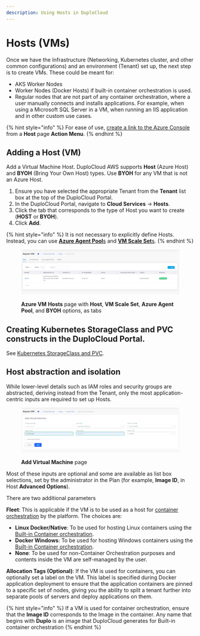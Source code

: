 ```yaml
---
description: Using Hosts in DuploCloud
---
```


# Hosts (VMs)

Once we have the Infrastructure (Networking, Kubernetes cluster, and other common configurations) and an environment (Tenant) set up, the next step is to create VMs. These could be meant for:

* AKS Worker Nodes
* Worker Nodes (Docker Hosts) if built-in container orchestration is used.
* Regular nodes that are not part of any container orchestration, where a user manually connects and installs applications. For example, when using a Microsoft SQL Server in a VM, when running an IIS application and in other custom use cases.

{% hint style="info" %}
For ease of use, [create a link to the Azure Console](../azure-portal-link.md) from a **Host** page **Action Menu**.
{% endhint %}

## Adding a Host (VM)

Add a Virtual Machine Host. DuploCloud AWS supports **Host** (Azure Host) and **BYOH** (Bring Your Own Host) types. Use **BYOH** for any VM that is not an Azure Host.&#x20;

1. Ensure you have selected the appropriate Tenant from the **Tenant** list box at the top of the DuploCloud Portal.
2. In the DuploCloud Portal, navigate to **Cloud Services** -> **Hosts**.&#x20;
3. Click the tab that corresponds to the type of Host you want to create (**HOST** or **BYOH**).
4. Click **Add**.

{% hint style="info" %}
It is not necessary to explicitly define Hosts. Instead, you can use [**Azure Agent Pool**s](../../azure-services/agent-pool.md) and [**VM Scale Set**s](../../azure-services/vm-scale-sets.md).
{% endhint %}

<figure><img src="../../../.gitbook/assets/newvm.png" alt=""><figcaption><p><strong>Azure VM</strong> <strong>Hosts</strong> page with <strong>Host</strong>, <strong>VM Scale Set</strong>, <strong>Azure Agent Pool</strong>, and <strong>BYOH</strong> options, as tabs</p></figcaption></figure>

## Creating Kubernetes StorageClass and PVC constructs in the DuploCloud Portal.

See [Kubernetes StorageClass and PVC](../../../kubernetes/kubernetes-storageclass-and-pvc/).

## Host abstraction and isolation&#x20;

While lower-level details such as IAM roles and security groups are abstracted, deriving instead from the Tenant, only the most application-centric inputs are required to set up Hosts.&#x20;

<figure><img src="../../../.gitbook/assets/add vm.png" alt=""><figcaption><p><strong>Add Virtual Machine</strong> page </p></figcaption></figure>

Most of these inputs are optional and some are available as list box selections, set by the administrator in the Plan (for example, **Image ID**, in Host **Advanced Options**).&#x20;

There are two additional parameters

**Fleet**: This is applicable if the VM is to be used as a host for [container orchestration](../../container-deployments/container-orchestrators.md) by the platform. The choices are:

* **Linux Docker/Native**: To be used for hosting Linux containers using the [Built-in Container orchestration](../../container-deployments/).      &#x20;
* **Docker Windows**: To be used for hosting Windows containers using the [Built-in Container orchestration](../../container-deployments/).
* **None**: To be used for non-Container Orchestration purposes and contents inside the VM are self-managed by the user.

**Allocation Tags (Optional)**: If the VM is used for containers, you can optionally set a label on the VM. This label is specified during Docker application deployment to ensure that the application containers are pinned to a specific set of nodes, giving you the ability to split a tenant further into separate pools of servers and deploy applications on them.&#x20;

{% hint style="info" %}
If a VM is used for container orchestration, ensure that the **Image ID** corresponds to the Image in the container. Any name that begins with **Duplo** is an image that DuploCloud generates for Built-in container orchestration &#x20;
{% endhint %}
